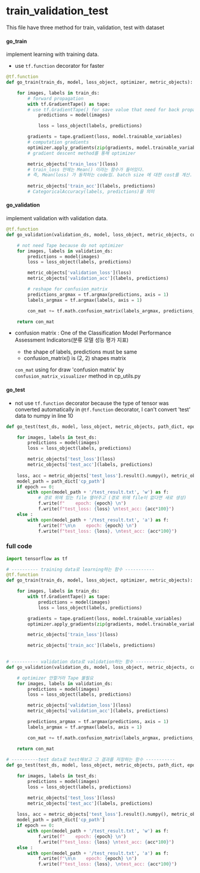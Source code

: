 # train_validation_test

This file have three method for train, validation, test with dataset



#### go_train

implement learning with training data.

- use `tf.function` decorator for faster

```python
@tf.function
def go_train(train_ds, model, loss_object, optimizer, metric_objects):

    for images, labels in train_ds:
        # forward propagation
        with tf.GradientTape() as tape:
        # use tf.GradientTape() for save value that need for back propagation computates
            predictions = model(images)

            loss = loss_object(labels, predictions)

        gradients = tape.gradient(loss, model.trainable_variables)
        # computation gradients
        optimizer.apply_gradients(zip(gradients, model.trainable_variables))
        # gradient descent method를 통해 optimizer 

        metric_objects['train_loss'](loss)
        # train_loss 안에는 Mean() 이라는 함수가 들어있다. 
        # 즉, Mean(loss) 가 동작하는 code임. batch size 에 대한 cost를 계산.
        
        metric_objects['train_acc'](labels, predictions)
        # CategoricalAccuracy(labels, predictions)을 의미
```



#### go_validation

implement validation with validation data.

```python
@tf.function
def go_validation(validation_ds, model, loss_object, metric_objects, con_mat):

    # not need Tape because do not optimizer
    for images, labels in validation_ds:
        predictions = model(images)
        loss = loss_object(labels, predictions)

        metric_objects['validation_loss'](loss)
        metric_objects['validation_acc'](labels, predictions)

        # reshape for confusion_matrix
        predictions_argmax = tf.argmax(predictions, axis = 1)
        labels_argmax = tf.argmax(labels, axis = 1)

        con_mat += tf.math.confusion_matrix(labels_argmax, predictions_argmax)

    return con_mat
```



- confusion matrix : One of the Classification Model Performance Assessment Indicators(분류 모델 성능 평가 지표)

  - the shape of  labels, predictions must be same
  - confusion_matrix() is (2, 2) shapes matrix

  `con_mat` using for draw 'confusion matrix' by `confusion_matrix_visualizer` method in cp_utils.py



#### go_test

- not use `tf.function` decorator because the type of tensor was converted automatically in `@tf.function` decorator, I can't convert 'test' data to numpy in line 10

```python
def go_test(test_ds, model, loss_object, metric_objects, path_dict, epoch):

    for images, labels in test_ds:
        predictions = model(images)
        loss = loss_object(labels, predictions)

        metric_objects['test_loss'](loss)
        metric_objects['test_acc'](labels, predictions)
    
    loss, acc = metric_objects['test_loss'].result().numpy(), metric_objects['test_acc'].result().numpy()
    model_path = path_dict['cp_path']
    if epoch == 0:
        with open(model_path + '/test_result.txt', 'w') as f:
            # 경로 위에 있는 file 열어주고 (경로 위에 file이 없다면 새로 생성)
            f.write(f"    epoch: {epoch} \n")
            f.write(f"test_loss: {loss} \ntest_acc: {acc*100}")
    else :
        with open(model_path + '/test_result.txt', 'a') as f:
            f.write(f"\n\n    epoch: {epoch} \n")
            f.write(f"test_loss: {loss}, \ntest_acc: {acc*100}")
```





### full code

```python
import tensorflow as tf

# ---------- training data로 learning하는 함수 -----------
@tf.function
def go_train(train_ds, model, loss_object, optimizer, metric_objects):

    for images, labels in train_ds:
        with tf.GradientTape() as tape:
            predictions = model(images)
            loss = loss_object(labels, predictions)

        gradients = tape.gradient(loss, model.trainable_variables)
        optimizer.apply_gradients(zip(gradients, model.trainable_variables))

        metric_objects['train_loss'](loss)

        metric_objects['train_acc'](labels, predictions)
        

# ---------- validation data로 validation하는 함수 -----------
def go_validation(validation_ds, model, loss_object, metric_objects, con_mat):

    # optimizer 안할거라 Tape 불필요
    for images, labels in validation_ds:
        predictions = model(images)
        loss = loss_object(labels, predictions)

        metric_objects['validation_loss'](loss)
        metric_objects['validation_acc'](labels, predictions)

        predictions_argmax = tf.argmax(predictions, axis = 1)
        labels_argmax = tf.argmax(labels, axis = 1)

        con_mat += tf.math.confusion_matrix(labels_argmax, predictions_argmax)

    return con_mat
        
# ----------test data로 test해보고 그 결과를 저장하는 함수 -----------
def go_test(test_ds, model, loss_object, metric_objects, path_dict, epoch):

    for images, labels in test_ds:
        predictions = model(images)
        loss = loss_object(labels, predictions)

        metric_objects['test_loss'](loss)
        metric_objects['test_acc'](labels, predictions)
    
    loss, acc = metric_objects['test_loss'].result().numpy(), metric_objects['test_acc'].result().numpy()
    model_path = path_dict['cp_path']
    if epoch == 0:
        with open(model_path + '/test_result.txt', 'w') as f:
            f.write(f"    epoch: {epoch} \n")
            f.write(f"test_loss: {loss} \ntest_acc: {acc*100}")
    else :
        with open(model_path + '/test_result.txt', 'a') as f:
            f.write(f"\n\n    epoch: {epoch} \n")
            f.write(f"test_loss: {loss}, \ntest_acc: {acc*100}")
```

